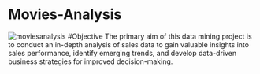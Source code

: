 # Movies-Analysis
![moviesanalysis](https://github.com/jnana027/Movies-Analysis/assets/120124430/b70ea9f3-949b-46ee-9a92-71663afe7866)
#Objective
The primary aim of this data mining project is to conduct an in-depth analysis of sales data to gain valuable insights into sales performance, identify emerging trends, and develop data-driven business strategies for improved decision-making.
